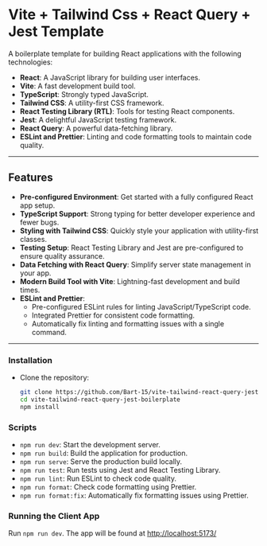 # Vite + Tailwind Css + React Query + Jest Template

A boilerplate template for building React applications with the following technologies:

- **React**: A JavaScript library for building user interfaces.
- **Vite**: A fast development build tool.
- **TypeScript**: Strongly typed JavaScript.
- **Tailwind CSS**: A utility-first CSS framework.
- **React Testing Library (RTL)**: Tools for testing React components.
- **Jest**: A delightful JavaScript testing framework.
- **React Query**: A powerful data-fetching library.
- **ESLint and Prettier**: Linting and code formatting tools to maintain code quality.

---

## Features

- **Pre-configured Environment**: Get started with a fully configured React app setup.
- **TypeScript Support**: Strong typing for better developer experience and fewer bugs.
- **Styling with Tailwind CSS**: Quickly style your application with utility-first classes.
- **Testing Setup**: React Testing Library and Jest are pre-configured to ensure quality assurance.
- **Data Fetching with React Query**: Simplify server state management in your app.
- **Modern Build Tool with Vite**: Lightning-fast development and build times.
- **ESLint and Prettier**:
  - Pre-configured ESLint rules for linting JavaScript/TypeScript code.
  - Integrated Prettier for consistent code formatting.
  - Automatically fix linting and formatting issues with a single command.

---

### Installation

- Clone the repository:

  ```bash
  git clone https://github.com/Bart-15/vite-tailwind-react-query-jest-boilerplate.git
  cd vite-tailwind-react-query-jest-boilerplate
  npm install
  ```

### Scripts

- `npm run dev`: Start the development server.
- `npm run build`: Build the application for production.
- `npm run serve`: Serve the production build locally.
- `npm run test`: Run tests using Jest and React Testing Library.
- `npm run lint`: Run ESLint to check code quality.
- `npm run format`: Check code formatting using Prettier.
- `npm run format:fix`: Automatically fix formatting issues using Prettier.

### Running the Client App

Run `npm run dev`. The app will be found at [http://localhost:5173/](http://localhost:5173/)
